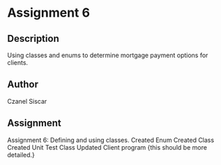 # Assignment 6

## Description
Using classes and enums to determine mortgage payment options for clients.

## Author
Czanel Siscar

## Assignment
Assignment 6: Defining and using classes.
Created Enum
Created Class
Created Unit Test Class
Updated Client program
{this should be more detailed.}